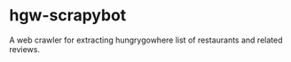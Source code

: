 # hgw-scrapybot
A web crawler for extracting hungrygowhere list of restaurants and related reviews.
